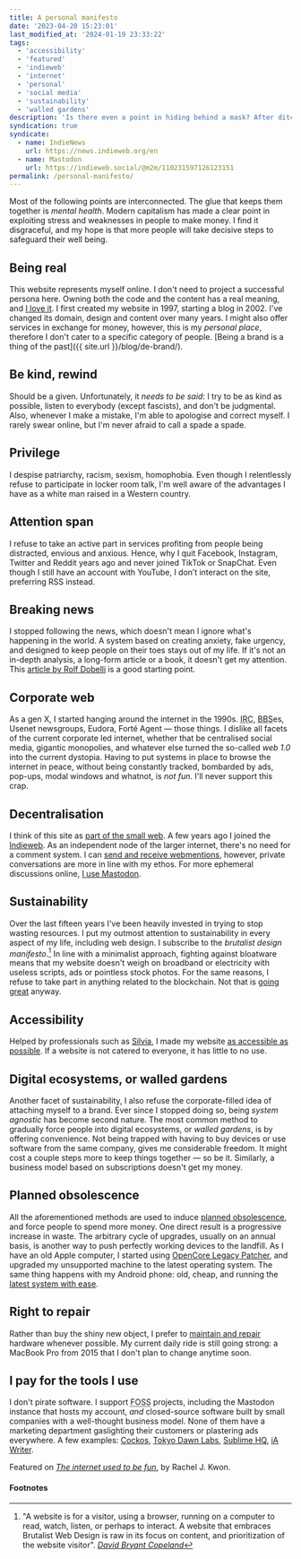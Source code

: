 ```yaml
---
title: A personal manifesto
date: '2023-04-20 15:23:01'
last_modified_at: '2024-01-19 23:33:22'
tags:
  - 'accessibility'
  - 'featured'
  - 'indieweb'
  - 'internet'
  - 'personal'
  - 'social media'
  - 'sustainability'
  - 'walled gardens'
description: 'Is there even a point in hiding behind a mask? After ditching the concept of <em>personal brand</em>, here I go with a few principles I stand for. My takes on being genuine, pursuing sustainability, and more.'
syndication: true
syndicate:
  - name: IndieNews
    url: https://news.indieweb.org/en
  - name: Mastodon
    url: https://indieweb.social/@m2m/110231597126123151
permalink: /personal-manifesto/
---
```

Most of the following points are interconnected. The glue that keeps them together is _mental health_. Modern capitalism has made a clear point in exploiting stress and weaknesses in people to make money. I find it disgraceful, and my hope is that more people will take decisive steps to safeguard their well being.

## Being real

This website represents myself online. I don't need to project a successful persona here. Owning both the code and the content has a real meaning, and [I love it](https://anhvn.com/posts/2021/2021-12-14-i-love-my-website/). I first created my website in 1997, starting a blog in 2002. I've changed its domain, design and content over many years. I might also offer services in exchange for money, however, this is my _personal place_, therefore I don't cater to a specific category of people. [Being a brand is a thing of the past]({{ site.url }}/blog/de-brand/).

## Be kind, rewind

Should be a given. Unfortunately, it _needs to be said_: I try to be as kind as possible, listen to everybody (except fascists), and don't be judgmental. Also, whenever I make a mistake, I'm able to apologise and correct myself. I rarely swear online, but I'm never afraid to call a spade a spade.

## Privilege

I despise patriarchy, racism, sexism, homophobia. Even though I relentlessly refuse to participate in locker room talk, I'm well aware of the advantages I have as a white man raised in a Western country.

## Attention span

I refuse to take an active part in services profiting from people being distracted, envious and anxious. Hence, why I quit Facebook, Instagram, Twitter and Reddit years ago and never joined TikTok or SnapChat. Even though I still have an account with YouTube, I don’t interact on the site, preferring RSS instead.

## Breaking news

I stopped following the news, which doesn't mean I ignore what's happening in the world. A system based on creating anxiety, fake urgency, and designed to keep people on their toes stays out of my life. If it's not an in-depth analysis, a long-form article or a book, it doesn't get my attention. This [article by Rolf Dobelli](https://www.theguardian.com/media/2013/apr/12/news-is-bad-rolf-dobelli) is a good starting point.

## Corporate web

As a gen X, I started hanging around the internet in the 1990s. <abbr title="Internet Relay Chat">IRC</abbr>, <abbr title="Bulletin Board System">BBS</abbr>es, Usenet newsgroups, Eudora, Fort&eacute; Agent — those things. I dislike all facets of the current corporate led internet, whether that be centralised social media, gigantic monopolies, and whatever else turned the so-called _web 1.0_ into the current dystopia. Having to put systems in place to browse the internet in peace, without being constantly tracked, bombarded by ads, pop-ups, modal windows and whatnot, is *not fun*. I'll never support this crap.

## Decentralisation

I think of this site as [part of the small web](https://ar.al/2020/08/07/what-is-the-small-web/). A few years ago I joined the [Indieweb](https://indieweb.org/). As an independent node of the larger internet, there's no need for a comment system. I can [send and receive webmentions](https://alistapart.com/article/webmentions-enabling-better-communication-on-the-internet/), however, private conversations are more in line with my ethos. For more ephemeral discussions online, [I use Mastodon](https://sonomu.club/@m2m).

## Sustainability

Over the last fifteen years I've been heavily invested in trying to stop wasting resources. I put my outmost attention to sustainability in every aspect of my life, including web design. I subscribe to the _brutalist design manifesto_.[^1] In line with a minimalist approach, fighting against bloatware means that my website doesn't weigh on broadband or electricity with useless scripts, ads or pointless stock photos. For the same reasons, I refuse to take part in anything related to the blockchain. Not that is [going great](https://web3isgoinggreat.com/) anyway.

## Accessibility

Helped by professionals such as [Silvia](https://silviamaggidesign.com/about/), I made my website [as accessible as possible](https://webaim.org/projects/million/lookup?domain=minutestomidnight.co.uk). If a website is not catered to everyone, it has little to no use.

## Digital ecosystems, or walled gardens

Another facet of sustainability, I also refuse the corporate-filled idea of attaching myself to a brand. Ever since I stopped doing so, being _system agnostic_ has become second nature. The most common method to gradually force people into digital ecosystems, or *walled gardens*, is by offering convenience. Not being trapped with having to buy devices or use software from the same company, gives me considerable freedom. It might cost a couple steps more to keep things together — so be it. Similarly, a business model based on subscriptions doesn't get my money.

## Planned obsolescence

All the aforementioned methods are used to induce [planned obsolescence](https://en.wikipedia.org/wiki/Planned_obsolescence), and force people to spend more money. One direct result is a progressive increase in waste. The arbitrary cycle of upgrades, usually on an annual basis, is another way to push perfectly working devices to the landfill. As I have an old Apple computer, I started using [OpenCore Legacy Patcher](https://dortania.github.io/OpenCore-Legacy-Patcher/), and upgraded my unsupported machine to the latest operating system. The same thing happens with my Android phone: old, cheap, and running the [latest system with ease](/blog/installing-android-13-on-an-unsupported-non-google-phone/).

## Right to repair

Rather than buy the shiny new object, I prefer to [maintain and repair](https://en.wikipedia.org/wiki/Right_to_repair) hardware whenever possible. My current daily ride is still going strong: a MacBook Pro from 2015 that I don't plan to change anytime soon.

## I pay for the tools I use

I don't pirate software. I support <abbr title="Free and Open-Source Software">FOSS</abbr> projects, including the Mastodon instance that hosts my account, _and_ closed-source software built by small companies with a well-thought business model. None of them have a marketing department gaslighting their customers or plastering ads everywhere. A few examples: [Cockos](https://cockos.com/), [Tokyo Dawn Labs](https://www.tokyodawn.net/tokyo-dawn-labs/), [Sublime HQ](https://www.sublimehq.com/), [iA Writer](https://ia.net/writer).

<aside class="warning">
  <p>Featured on <a href="https://projects.kwon.nyc/internet-is-fun/"><em>The internet used to be fun</em></a>, by Rachel J. Kwon.</p>
</aside>

#### Footnotes

[^1]: "A website is for a visitor, using a browser, running on a computer to read, watch, listen, or perhaps to interact. A website that embraces Brutalist Web Design is raw in its focus on content, and prioritization of the website visitor". <cite>[David Bryant Copeland](https://brutalist-web.design/)</cite>